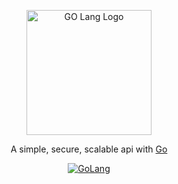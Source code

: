 <p align="center">
  <a href="https://go.dev/" target="blank"><img src="https://static.imasters.com.br/wp-content/uploads/2018/10/24174307/0_OWUKWmE-4jdrLpx7.png" width="200" alt="GO Lang Logo" /></a>
</p>

[circleci-image]: https://img.shields.io/circleci/build/github/nestjs/nest/master?token=abc123def456
[circleci-url]: https://circleci.com/gh/nestjs/nest

<p align="center">A simple, secure, scalable api with <a href="https://go.dev/" target="_blank">Go</a></p>

<p align="center">
    <a href="https://pkg.go.dev/golang.org/x/example" target="_blank"><img src="https://pkg.go.dev/badge/golang.org/x/example.svg" alt="GoLang" /></a>
</p>
